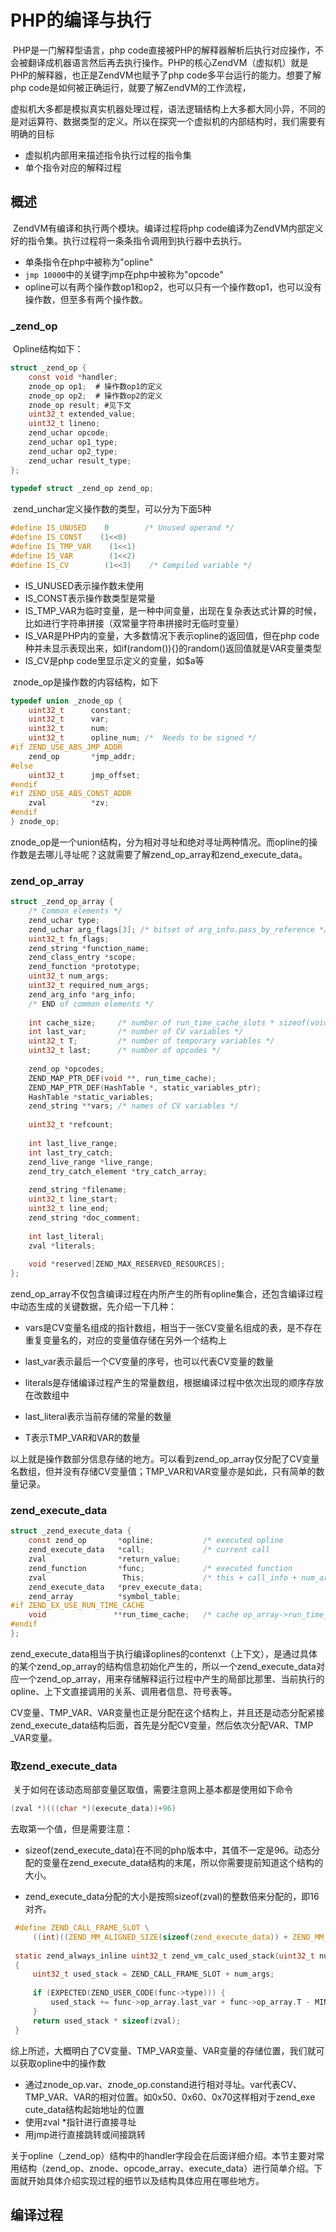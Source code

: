 # PHP的编译与执行

​		PHP是一门解释型语言，php code直接被PHP的解释器解析后执行对应操作，不会被翻译成机器语言然后再去执行操作。PHP的核心ZendVM（虚拟机）就是PHP的解释器，也正是ZendVM也赋予了php code多平台运行的能力。想要了解php code是如何被正确运行，就要了解ZendVM的工作流程，

​		虚拟机大多都是模拟真实机器处理过程，语法逻辑结构上大多都大同小异，不同的是对运算符、数据类型的定义。所以在探究一个虚拟机的内部结构时，我们需要有明确的目标

- 虚拟机内部用来描述指令执行过程的指令集
- 单个指令对应的解释过程

## 概述

​		ZendVM有编译和执行两个模块。编译过程将php code编译为ZendVM内部定义好的指令集。执行过程将一条条指令调用到执行器中去执行。

- 单条指令在php中被称为"opline"
- `jmp 10000`中的关键字jmp在php中被称为"opcode"
- opline可以有两个操作数op1和op2，也可以只有一个操作数op1，也可以没有操作数，但至多有两个操作数。

### _zend_op

​		Opline结构如下：

```c
struct _zend_op {
    const void *handler;
    znode_op op1;  # 操作数op1的定义
    znode_op op2;  # 操作数op2的定义
    znode_op result; #见下文
    uint32_t extended_value;
    uint32_t lineno;
    zend_uchar opcode;
    zend_uchar op1_type;
    zend_uchar op2_type;
    zend_uchar result_type;
};
 
typedef struct _zend_op zend_op;
```

​		zend_unchar定义操作数的类型，可以分为下面5种

```c
#define IS_UNUSED    0        /* Unused operand */
#define IS_CONST    (1<<0)
#define IS_TMP_VAR    (1<<1)
#define IS_VAR        (1<<2)
#define IS_CV        (1<<3)    /* Compiled variable */
```

- IS_UNUSED表示操作数未使用
- IS_CONST表示操作数类型是常量
- IS_TMP_VAR为临时变量，是一种中间变量，出现在复杂表达式计算的时候，比如进行字符串拼接（双常量字符串拼接时无临时变量）
- IS_VAR是PHP内的变量，大多数情况下表示opline的返回值，但在php code种并未显示表现出来，如if(random()){}的random()返回值就是VAR变量类型
- IS_CV是php code里显示定义的变量，如$a等

​		znode_op是操作数的内容结构，如下

```c
typedef union _znode_op {
    uint32_t      constant;
    uint32_t      var;
    uint32_t      num;
    uint32_t      opline_num; /*  Needs to be signed */
#if ZEND_USE_ABS_JMP_ADDR
    zend_op       *jmp_addr;
#else
    uint32_t      jmp_offset;
#endif
#if ZEND_USE_ABS_CONST_ADDR
    zval          *zv;
#endif
} znode_op;
```

​		znode_op是一个union结构，分为相对寻址和绝对寻址两种情况。而opline的操作数是去哪儿寻址呢？这就需要了解zend_op_array和zend_execute_data。

### zend_op_array

```c
struct _zend_op_array {
    /* Common elements */
    zend_uchar type;
    zend_uchar arg_flags[3]; /* bitset of arg_info.pass_by_reference */
    uint32_t fn_flags;
    zend_string *function_name;
    zend_class_entry *scope;
    zend_function *prototype;
    uint32_t num_args;
    uint32_t required_num_args;
    zend_arg_info *arg_info;
    /* END of common elements */
 
    int cache_size;     /* number of run_time_cache_slots * sizeof(void*) */
    int last_var;       /* number of CV variables */
    uint32_t T;         /* number of temporary variables */
    uint32_t last;      /* number of opcodes */
 
    zend_op *opcodes;
    ZEND_MAP_PTR_DEF(void **, run_time_cache);
    ZEND_MAP_PTR_DEF(HashTable *, static_variables_ptr);
    HashTable *static_variables;
    zend_string **vars; /* names of CV variables */
 
    uint32_t *refcount;
 
    int last_live_range;
    int last_try_catch;
    zend_live_range *live_range;
    zend_try_catch_element *try_catch_array;
 
    zend_string *filename;
    uint32_t line_start;
    uint32_t line_end;
    zend_string *doc_comment;
 
    int last_literal;
    zval *literals;
 
    void *reserved[ZEND_MAX_RESERVED_RESOURCES];
};
```

​		zend_op_array不仅包含编译过程在内所产生的所有opline集合，还包含编译过程中动态生成的关键数据，先介绍一下几种：

- vars是CV变量名组成的指针数组，相当于一张CV变量名组成的表，是不存在重复变量名的，对应的变量值存储在另外一个结构上
- last_var表示最后一个CV变量的序号，也可以代表CV变量的数量

- literals是存储编译过程产生的常量数组，根据编译过程中依次出现的顺序存放在改数组中
- last_literal表示当前存储的常量的数量
- T表示TMP_VAR和VAR的数量

​		以上就是操作数部分信息存储的地方。可以看到zend_op_array仅分配了CV变量名数组，但并没有存储CV变量值；TMP_VAR和VAR变量亦是如此，只有简单的数量记录。

### zend_execute_data

```c
struct _zend_execute_data {
    const zend_op       *opline;           /* executed opline                */
    zend_execute_data   *call;             /* current call                   */
    zval                *return_value;
    zend_function       *func;             /* executed function              */
    zval                 This;             /* this + call_info + num_args    */
    zend_execute_data   *prev_execute_data;
    zend_array          *symbol_table;
#if ZEND_EX_USE_RUN_TIME_CACHE
    void               **run_time_cache;   /* cache op_array->run_time_cache */
#endif
};
```

​		zend_execute_data相当于执行编译oplines的contenxt（上下文），是通过具体的某个zend_op_array的结构信息初始化产生的，所以一个zend_execute_data对应一个zend_op_array，用来存储解释运行过程中产生的局部比那里、当前执行的opline、上下文直接调用的关系、调用者信息、符号表等。

​		CV变量、TMP_VAR、VAR变量也正是分配在这个结构上，并且还是动态分配紧接zend_execute_data结构后面，首先是分配CV变量，然后依次分配VAR、TMP
_VAR变量。

### 取zend_execute_data

​		关于如何在该动态局部变量区取值，需要注意网上基本都是使用如下命令

```c
(zval *)(((char *)(execute_data))+96)
```

去取第一个值，但是需要注意：

- sizeof(zend_execute_data)在不同的php版本中，其值不一定是96。动态分配的变量在zend_execute_data结构的末尾，所以你需要提前知道这个结构的大小。

- zend_execute_data分配的大小是按照sizeof(zval)的整数倍来分配的，即16对齐。

 ```c
  #define ZEND_CALL_FRAME_SLOT \
      ((int)((ZEND_MM_ALIGNED_SIZE(sizeof(zend_execute_data)) + ZEND_MM_ALIGNED_SIZE(sizeof(zval)) - 1) / ZEND_MM_ALIGNED_SIZE(sizeof(zval))))
   
  static zend_always_inline uint32_t zend_vm_calc_used_stack(uint32_t num_args, zend_function *func)
  {
      uint32_t used_stack = ZEND_CALL_FRAME_SLOT + num_args;
   
      if (EXPECTED(ZEND_USER_CODE(func->type))) {
          used_stack += func->op_array.last_var + func->op_array.T - MIN(func->op_array.num_args, num_args);
      }
      return used_stack * sizeof(zval);
  }
 ```

综上所述，大概明白了CV变量、TMP_VAR变量、VAR变量的存储位置，我们就可以获取opline中的操作数

- 通过znode_op.var、znode_op.constand进行相对寻址。var代表CV、TMP_VAR、VAR的相对位置。如0x50、0x60、0x70这样相对于zend_exe
  cute_data结构起始地址的位置
- 使用zval *指针进行直接寻址
- 用jmp进行直接跳转或间接跳转

关于opline（_zend_op）结构中的handler字段会在后面详细介绍。本节主要对常用结构（zend_op、znode、opcode_array、execute_data）进行简单介绍。下面就开始具体介绍实现过程的细节以及结构具体应用在哪些地方。

## 编译过程
